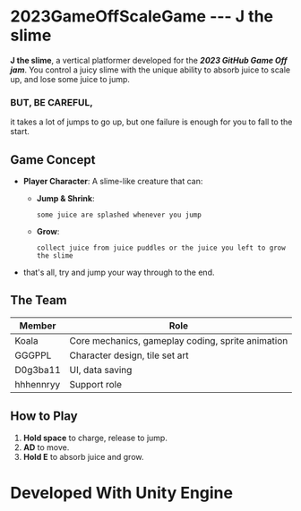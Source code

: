# 2023GameOffScaleGame --- J the slime

**J the slime**, a vertical platformer developed for the ***2023 GitHub Game Off jam***. You control a juicy slime with the unique ability to absorb juice to scale up, and lose some juice to jump.

### BUT, BE CAREFUL,

it takes a lot of jumps to go up, but one failure is enough for you to fall to the start.

## Game Concept

- **Player Character**: A slime-like creature that can:
  - **Jump & Shrink**:

        some juice are splashed whenever you jump
  - **Grow**:

        collect juice from juice puddles or the juice you left to grow the slime

- that's all, try and jump your way through to the end.

## The Team

| Member   | Role                                             |
|----------|--------------------------------------------------|
| Koala    | Core mechanics, gameplay coding, sprite animation|
| GGGPPL   | Character design, tile set art                   |
| D0g3ba11 | UI, data saving                                  |
| hhhennryy| Support role                                     |

## How to Play

1. **Hold space** to charge, release to jump.
2. **AD** to move.
3. **Hold E** to absorb juice and grow.

# Developed With Unity Engine